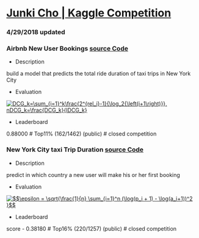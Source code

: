 
# [Junki Cho | Kaggle Competition](https://www.kaggle.com/jungi21cc)

### 4/29/2018 updated

### Airbnb New User Bookings [source Code](https://github.com/jungi21cc/airbnb-new-booking)

- Description

build a model that predicts the total ride duration of taxi trips in New York City

- Evaluation

<a href="https://www.codecogs.com/eqnedit.php?latex=\inline&space;DCG_k=\sum_{i=1}^k\frac{2^{rel_i}-1}{\log_2{\left(i&plus;1\right)}},&space;nDCG_k=\frac{DCG_k}{IDCG_k}" target="_blank"><img src="https://latex.codecogs.com/gif.latex?\inline&space;DCG_k=\sum_{i=1}^k\frac{2^{rel_i}-1}{\log_2{\left(i&plus;1\right)}},&space;nDCG_k=\frac{DCG_k}{IDCG_k}" title="DCG_k=\sum_{i=1}^k\frac{2^{rel_i}-1}{\log_2{\left(i+1\right)}}, nDCG_k=\frac{DCG_k}{IDCG_k}" /></a>

- Leaderboard

0.88000 # Top11% (162/1462) (public) # closed competition


### New York City taxi Trip Duration [source Code](https://github.com/jungi21cc/taxi)

- Description

predict in which country a new user will make his or her first booking

- Evaluation

<a href="https://www.codecogs.com/eqnedit.php?latex=\inline&space;$$\epsilon&space;=&space;\sqrt{\frac{1}{n}&space;\sum_{i=1}^n&space;(\log(p_i&space;&plus;&space;1)&space;-&space;\log(a_i&plus;1))^2&space;}$$" target="_blank"><img src="https://latex.codecogs.com/gif.latex?\inline&space;$$\epsilon&space;=&space;\sqrt{\frac{1}{n}&space;\sum_{i=1}^n&space;(\log(p_i&space;&plus;&space;1)&space;-&space;\log(a_i&plus;1))^2&space;}$$" title="$$\epsilon = \sqrt{\frac{1}{n} \sum_{i=1}^n (\log(p_i + 1) - \log(a_i+1))^2 }$$" /></a>

- Leaderboard

score - 0.38180 # Top16% (220/1257) (public) # closed competition
